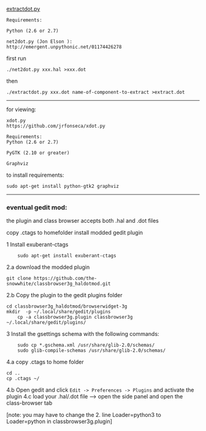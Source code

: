 [extractdot.py](https://github.com/the-snowwhite/classbrowser3g_haldotmod/blob/master/browserwidget-3g/classbrowser3g/extractdot.py)

	Requirements:

	Python (2.6 or 2.7)

	net2dot.py (Jon Elson ):
	http://emergent.unpythonic.net/01174426278

first run 

	./net2dot.py xxx.hal >xxx.dot

then
	
	./extractdot.py xxx.dot name-of-component-to-extract >extract.dot
	
---
for viewing:

	xdot.py
	https://github.com/jrfonseca/xdot.py 

	Requirements:
	Python (2.6 or 2.7)

	PyGTK (2.10 or greater)

	Graphviz
to install requirements:

    sudo apt-get install python-gtk2 graphviz

---

### eventual gedit mod: #########
the plugin and class browser accepts both .hal and .dot files

copy .ctags to homefolder
install modded gedit plugin

1 Install exuberant-ctags 
        
        sudo apt-get install exuberant-ctags

2.a download the modded plugin

	git clone https://github.com/the-snowwhite/classbrowser3g_haldotmod.git
	
2.b Copy the plugin to the gedit plugins folder

	cd classbrowser3g_haldotmod/browserwidget-3g
	mkdir  -p ~/.local/share/gedit/plugins
        cp -a classbrowser3g.plugin classbrowser3g ~/.local/share/gedit/plugins/

3 Install the gsettings schema with the following commands:
        
        sudo cp *.gschema.xml /usr/share/glib-2.0/schemas/
        sudo glib-compile-schemas /usr/share/glib-2.0/schemas/

4.a copy .ctags to home folder

	cd ..
	cp .ctags ~/
	        
4.b Open gedit and click `Edit -> Preferences -> Plugins` and activate the plugin
4.c load your .hal/.dot file --> open the side panel and open the class-browser tab

[note: you may have to change the 2. line Loader=python3 to Loader=python in classbrowser3g.plugin]


